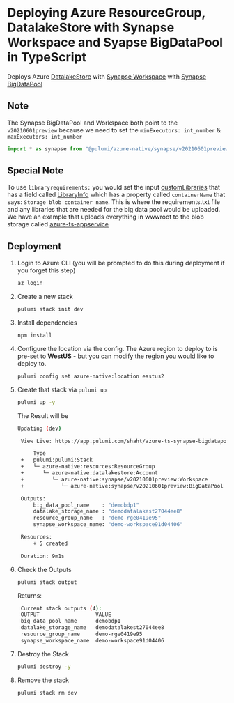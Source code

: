 # Deploying Azure ResourceGroup, DatalakeStore with Synapse Workspace and Syapse BigDataPool in TypeScript

Deploys Azure [DatalakeStore](https://www.pulumi.com/registry/packages/azure-native/api-docs/datalakestore/) with [Synapse Workspace](https://www.pulumi.com/registry/packages/azure-native/api-docs/synapse/workspace/) with
[Synapse BigDataPool](https://www.pulumi.com/registry/packages/azure-native/api-docs/synapse/)

## Note

The Synapse BigDataPool and Workspace both point to the `v20210601preview` because we need to set the `minExecutors: int_number` & `maxExecutors: int_number`

```typescript
import * as synapse from "@pulumi/azure-native/synapse/v20210601preview";
```

## Special Note
  To use `libraryrequirements:` you would set the input [customLibraries](https://www.pulumi.com/registry/packages/azure-native/api-docs/synapse/bigdatapool/#customlibraries_nodejs) that has a field called [LibraryInfo](https://www.pulumi.com/registry/packages/azure-native/api-docs/synapse/bigdatapool/#libraryinfo) which has a property called `containerName` that says: `Storage blob container name`.
  This is where the requirements.txt file and any libraries that are needed for the big data pool would be uploaded. We have an example that uploads everything in wwwroot to the blob storage called [azure-ts-appservice](https://github.com/pulumi/examples/tree/master/azure-ts-appservice)


## Deployment

1. Login to Azure CLI (you will be prompted to do this during deployment if you forget this step)

   ```bash
   az login
   ```

1. Create a new stack

   ```bash
   pulumi stack init dev
   ```

1. Install dependencies

   ```bash
   npm install
   ```

1. Configure the location via the config. The Azure region to deploy to is pre-set to **WestUS** - but you can modify the region you would like to deploy to.

   ```bash
   pulumi config set azure-native:location eastus2
   ```

1. Create that stack via `pulumi up`

   ```bash
   pulumi up -y
   ```

   The Result will be

   ```bash
   Updating (dev)

    View Live: https://app.pulumi.com/shaht/azure-ts-synapse-bigdatapool/dev/updates/40

        Type                                                           Name                              Status
    +   pulumi:pulumi:Stack                                            azure-ts-synapse-bigdatapool-dev  created
    +   └─ azure-native:resources:ResourceGroup                        demo-rg                           created
    +      └─ azure-native:datalakestore:Account                       demodatalakest                    created
    +         └─ azure-native:synapse/v20210601preview:Workspace       demo-workspace                    created
    +            └─ azure-native:synapse/v20210601preview:BigDataPool  demobdp1                          created

    Outputs:
        big_data_pool_name    : "demobdp1"
        datalake_storage_name : "demodatalakest27044ee8"
        resource_group_name   : "demo-rge0419e95"
        synapse_workspace_name: "demo-workspace91d04406"

    Resources:
        + 5 created

    Duration: 9m1s
   ```

1. Check the Outputs

   ```bash
   pulumi stack output
   ```

   Returns:

   ```bash
    Current stack outputs (4):
    OUTPUT                  VALUE
    big_data_pool_name      demobdp1
    datalake_storage_name   demodatalakest27044ee8
    resource_group_name     demo-rge0419e95
    synapse_workspace_name  demo-workspace91d04406
   ```

1. Destroy the Stack

   ```bash
   pulumi destroy -y
   ```

1. Remove the stack
   ```bash
   pulumi stack rm dev
   ```
